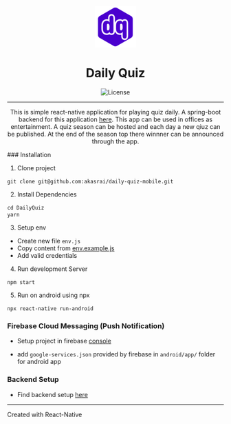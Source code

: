 <div style="text-align:center">

![](https://raw.githubusercontent.com/akasrai/daily-quiz-mobile/master/android/app/src/main/res/mipmap-xhdpi/ic_launcher.png?token=AELU3B4SR6VBOVAVMVPCESC6ZOMJ6)

# Daily Quiz

![License](https://img.shields.io/badge/License-MIT-red.svg)

---

This is simple react-native application for playing quiz daily. A spring-boot backend for this application [here](https://github.com/akasrai/daily-quiz-backend). This app can be used in offices as entertainment. A quiz season can be hosted and each day a new qiuz can be published. At the end of the season top there winnner can be announced through the app.

</div>
### Installation

1. Clone project

```
git clone git@github.com:akasrai/daily-quiz-mobile.git
```

2. Install Dependencies

```
cd DailyQuiz
yarn
```

3. Setup env

- Create new file `env.js`
- Copy content from [env.example.js](https://github.com/akasrai/daily-quiz-mobile/blob/master/env.example.js)
- Add valid credentials

4. Run development Server

```
npm start
```

5. Run on android using npx

```
npx react-native run-android
```

### Firebase Cloud Messaging (Push Notification)

- Setup project in firebase [console](https://console.firebase.google.com/)

- add `google-services.json` provided by firebase in `android/app/` folder for android app

### Backend Setup

- Find backend setup [here](https://github.com/akasrai/daily-quiz-backend)

---

Created with React-Native

